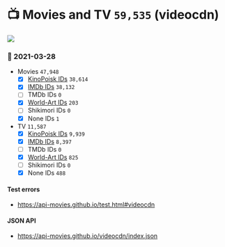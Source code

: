 # :tv: Movies and TV `59,535` (videocdn)

<a href="https://API-Movies.github.io"><img src="https://API-Movies.github.io/banner.png?cache"></a>

### :date: 2021-03-28
- Movies `47,948`
  - [x] <a href="https://API-Movies.github.io/videocdn/movie_kinopoisk_ids.json">KinoPoisk IDs</a> `38,614`
  - [x] <a href="https://API-Movies.github.io/videocdn/movie_imdb_ids.json">IMDb IDs</a> `38,132`
  - [ ] TMDb IDs `0`
  - [x] <a href="https://API-Movies.github.io/videocdn/movie_world_art_ids.json">World-Art IDs</a> `203`
  - [ ] Shikimori IDs `0`
  - [x] None IDs `1`
- TV `11,587`
  - [x] <a href="https://API-Movies.github.io/videocdn/tv_kinopoisk_ids.json">KinoPoisk IDs</a> `9,939`
  - [x] <a href="https://API-Movies.github.io/videocdn/tv_imdb_ids.json">IMDb IDs</a> `8,397`
  - [ ] TMDb IDs `0`
  - [x] <a href="https://API-Movies.github.io/videocdn/tv_world_art_ids.json">World-Art IDs</a> `825`
  - [ ] Shikimori IDs `0`
  - [x] None IDs `488`
#### Test errors
- <a href='https://api-movies.github.io/test.html#videocdn'>https://api-movies.github.io/test.html#videocdn</a>
#### JSON API
- <a href='https://api-movies.github.io/videocdn/index.json'>https://api-movies.github.io/videocdn/index.json</a>
